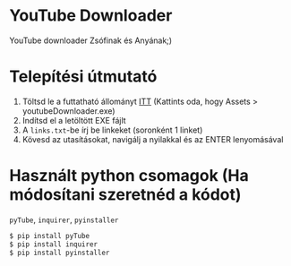 # YouTube Downloader
YouTube downloader Zsófinak és Anyának;)

# Telepítési útmutató

1. Töltsd le a futtatható állományt [ITT](https://github.com/lvntszcs/youtube_downloader/releases/latest) (Kattints oda, hogy Assets > youtubeDownloader.exe)
2. Indítsd el a letöltött EXE fájlt
3. A `links.txt`-be írj be linkeket (soronként 1 linket)
4. Kövesd az utasításokat, navigálj a nyilakkal és az ENTER lenyomásával

# Használt python csomagok (Ha módosítani szeretnéd a kódot)
`pyTube`, `inquirer`, `pyinstaller`

```bash
$ pip install pyTube
$ pip install inquirer
$ pip install pyinstaller
```